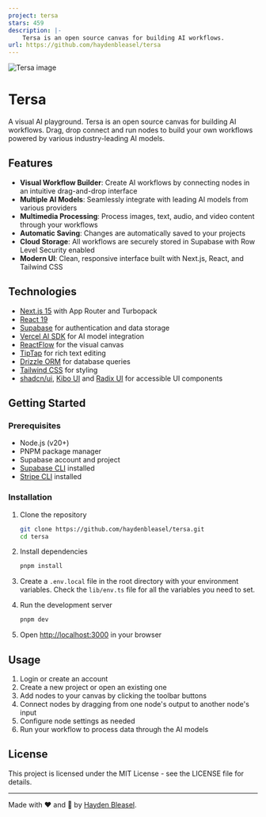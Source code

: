 ```yaml
---
project: tersa
stars: 459
description: |-
    Tersa is an open source canvas for building AI workflows.
url: https://github.com/haydenbleasel/tersa
---
```


![Tersa image](/app/opengraph-image.png)

# Tersa

A visual AI playground. Tersa is an open source canvas for building AI workflows. Drag, drop connect and run nodes to build your own workflows powered by various industry-leading AI models.

## Features

- **Visual Workflow Builder**: Create AI workflows by connecting nodes in an intuitive drag-and-drop interface
- **Multiple AI Models**: Seamlessly integrate with leading AI models from various providers
- **Multimedia Processing**: Process images, text, audio, and video content through your workflows
- **Automatic Saving**: Changes are automatically saved to your projects
- **Cloud Storage**: All workflows are securely stored in Supabase with Row Level Security enabled
- **Modern UI**: Clean, responsive interface built with Next.js, React, and Tailwind CSS

## Technologies

- [Next.js 15](https://nextjs.org/) with App Router and Turbopack
- [React 19](https://react.dev/)
- [Supabase](https://supabase.com/) for authentication and data storage
- [Vercel AI SDK](https://sdk.vercel.ai/) for AI model integration
- [ReactFlow](https://reactflow.dev/) for the visual canvas
- [TipTap](https://tiptap.dev/) for rich text editing
- [Drizzle ORM](https://orm.drizzle.team/) for database queries
- [Tailwind CSS](https://tailwindcss.com/) for styling
- [shadcn/ui](https://ui.shadcn.com/), [Kibo UI](https://www.kibo-ui.com/) and [Radix UI](https://www.radix-ui.com/) for accessible UI components

## Getting Started

### Prerequisites

- Node.js (v20+)
- PNPM package manager
- Supabase account and project
- [Supabase CLI](https://supabase.com/docs/guides/local-development/cli/getting-started) installed
- [Stripe CLI](https://docs.stripe.com/stripe-cli) installed

### Installation

1. Clone the repository
   ```sh
   git clone https://github.com/haydenbleasel/tersa.git
   cd tersa
   ```

2. Install dependencies
   ```sh
   pnpm install
   ```

3. Create a `.env.local` file in the root directory with your environment variables. Check the `lib/env.ts` file for all the variables you need to set.

4. Run the development server
   ```sh
   pnpm dev
   ```

5. Open [http://localhost:3000](http://localhost:3000) in your browser

## Usage

1. Login or create an account
2. Create a new project or open an existing one
3. Add nodes to your canvas by clicking the toolbar buttons
4. Connect nodes by dragging from one node's output to another node's input
5. Configure node settings as needed
6. Run your workflow to process data through the AI models

## License

This project is licensed under the MIT License - see the LICENSE file for details.

---

Made with ❤️ and 🤖 by [Hayden Bleasel](https://x.com/haydenbleasel).

